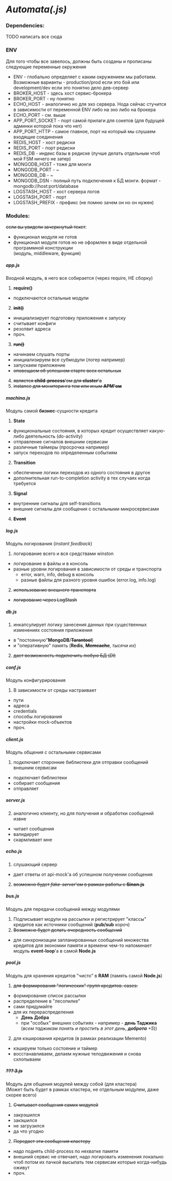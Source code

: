 # *Automata(.js)* #

### Dependencies: ###
 TODO написать все сюда

### ENV ###

Для того чтобы все завелось, должны быть созданы и прописаны следующие переменные окружения
 * ENV - глобально определяет с каким окружением мы работаем. Возможные варианты - production/prod если это бой или development/dev если это понятно дело дев-сервер
 * BROKER_HOST - здесь хост сервис-брокера
 * BROKER_PORT - ну понятно
 * ECHO_HOST - аналогично но для эхо сервера. Нода сейчас стучится в зависимости от переменной ENV либо на эхо либо на брокера
 * ECHO_PORT - см. выше
 * APP_PORT_SOCKET - порт самой прилаги для сокетов (для будущей админки которой пока что нет)
 * APP_PORT_HTTP - самое главное, порт на который мы слушаем входящие соединения
 * REDIS_HOST - хост редиски
 * REDIS_PORT - порт редиски
 * REDIS_DB - индекс базы в редиске (лучше делать отдельным чтоб мой FSM ничего не затер)
 * MONGODB_HOST - тоже для монги
 * MONGODB_PORT - ~
 * MONGODB_DB - ~
 * MONGODB_DSN - полный путь подключения к БД монги. формат - mongodb://host:port/database
 * LOGSTASH_HOST - хост сервера логов
 * LOGSTASH_PORT - порт
 * LOGSTASH_PREFIX - префикс (не помню зачем он но он нужен)

### Modules: ###
~~если вы увидели зачеркнутый текст~~:
  * функционал модуля не готов
  * функционал модуля готов но не оформлен в виде отдельной программной конструкции  
  (модуль, middleware, функция)

##### app.js #####

Входной модуль, в него все собирается (через require, НЕ сборку)

1. **require()**
 * подключаются остальные модули
2. ~~**init()**~~
 * инициализирует подготовку приложения к запуску
 * считывает конфиги
 * резолвит адреса
 * проч.
3. ~~**run()**~~
 * начинаем слушать порты
 * инициализируем все субмодули (логер например)
 * запускаем приложение
 * ~~оповещаем об успешном старте всех остальных~~
4. ~~является **child-process**'ом для **cluster**'а~~
5. ~~instance для мониторинга тем или иным **APM'ом**~~

##### machina.js #####

Модуль самой **бизнес**-сущности кредита

1. **State**
 * функциональные состояния, в которых кредит осуществляет какую-либо деятельность (do-activity)
 * отправление сигналов внешним сервисам
 * различные таймеры (просрочка например)
 * запуск переходов по определенным событиям
2. **Transition**
 * обеспечение логики переходов из одного состояния в другое
 * дополнительная run-to-completion activity в тех случаях когда требуется
3. **Signal**
 * внутренние сигналы для self-transitions
 * внешние сигналы для сообщения с остальными микросервисами
4. ~~**Event**~~

##### log.js #####

Модуль логирования (*instant feedback*)

1. логирование всего и вся средствами winston
 * логирование в файлы и в консоль
 * разные уровни логирования в зависимости от среды и транспорта
    * error, warn, info, debug в консоль
    * разные файлы для разного уровня ошибок (error.log, info.log)
2. ~~использование внешнего транспорта~~
 * ~~логирование через LogStash~~

##### db.js #####
 1. инкапсулирует логику занесения данных при существенных изменениях состояния приложения
   * в "постоянную"**MongoDB**/~~**Tarantool**~~)
   * и "оперативную" память (**Redis**, ~~**Memcache**~~, *тысячи их*)
 2. ~~дает возможность подключить любую БД (*DI*)~~

##### conf.js #####

Модуль конфигурирования

1. В зависимости от среды настраивает
 * пути
 * адреса
 * credentials
 * способы логирования
 * настройки mock-объектов
 * проч.

##### client.js #####

Модуль общения с остальными сервисами

1. подключает сторонние библиотеки для отправки сообщений внешним сервисам
 * подключает библиотеки
 * собирает сообщения
 * отправляет

##### server.js #####

2. аналогично клиенту, но для получения и обработки сообщений извне
 * читает сообщения
 * валидирует
 * скармливает мне

##### echo.js #####

1. слушающий сервер
 * дает ответы от api-mock'а об успешном получении сообщения
2. ~~возможно будет *fake-server*'ом в рамках работы с **Sinon.js**~~

##### bus.js #####

Модуль для передачи сообщений между модулями

1. Подписывает модули на рассылки и регистрирует "классы" кредитов как источники сообщений (**pub/sub** короч)
2. ~~Возможно будет делать очередность сообщений~~
 * для синхронизации запланированных сообщений множества кредитов для экономии памяти и времени
 чем-то напоминает модуль **event-loop**'а в самой **Node.js**

##### pool.js #####

Модуль для хранения кредитов "чисто" в **RAM** (память самой **Node.js**)
1. ~~для формирования "логических" групп кредитов. cases:~~
  * формирование список рассылки
  * распределение в "лесопилке"
  * сами придумайте
  * для их перераспределения
     * **День Добра**
     * при "особых" внешних событиях - например - **день Таджика** (*всем таджикам понять и простить в этот день*, ***доброта*** *+5*))
2. для кэширования кредитов (в рамках реализации Memento)
 * кэшируем только состояние и таймер
 * восстанавливаем, делаем нужные телодвижения и снова схлопываем

##### ~~??? 3.js~~ #####

Модуль для общения модулей между собой (для кластера)  
(Может быть будет в рамках кластера, не отдельным модулем, даже скорее всего)

1. ~~Считывает сообщения самих модулей~~
 * закрэшился
 * закэшился
 * не загрузился
 * да что угодно
2. ~~Передает эти сообщения кластеру~~
 * надо поднять child-process по нехватке памяти
 * внешний сервис не отвечает, надо логировать изменения локально чтоб потом их пачкой высыпать тем сервисам которые когда-нибудь оживут
 * проч.
